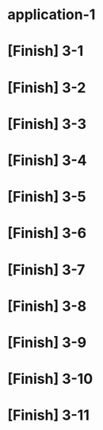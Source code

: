 # application-1
# [Finish] 3-1
# [Finish] 3-2
# [Finish] 3-3
# [Finish] 3-4
# [Finish] 3-5
# [Finish] 3-6
# [Finish] 3-7
# [Finish] 3-8
# [Finish] 3-9
# [Finish] 3-10
# [Finish] 3-11
